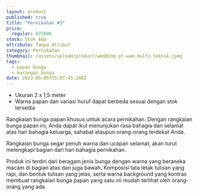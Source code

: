 ```yaml
---
layout: product
published: true
title: "Pernikahan #3"
price:
  regular: 675000
stock: Stok Ada
attribute: Tanpa Atribut
category: Pernikahan
thumbnail: /assets/upload/product/wedding-pt-wam-multi-teknik.jpeg
tags:
  - papan bunga
  - karangan bunga
date: 2023-05-05T15:07:43.240Z
---
```

* Ukuran 2 x 1,5 meter
* Warna papan dan variasi huruf dapat berbeda sesuai dengan stok tersedia

Rangkaian bunga papan khusus untuk acara pernikahan. Dengan rangkaian bunga papan ini, Anda dapat ikut menunjukan rasa bahagia dan selamat atas hari bahagia keluarga, sahabat ataupun orang-orang terdekat Anda.

Rangkaian bunga segar penuh warna dan ucapan selamat, akan turut melengkapi bagian dari hari bahagia pernikahan.

Produk ini terdiri dari beragam jenis bunga dengan warna yang beraneka macam di bagian atas dan juga bawah. Komposisi tata letak tulisan yang rapi, dan bentuk tulisan yang jelas, serta warna background yang kontras membuat rangkaian bunga papan yang satu ini mudah terlihat oleh orang-orang yang ada.